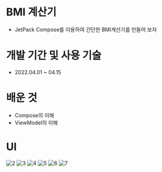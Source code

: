 

# BMI 계산기
- JetPack Compose를 이용하여 간단한 BMI계산기를 만들어 보자

# 개발 기간 및 사용 기술
- 2022.04.01 ~ 04.15

# 배운 것
- Compose의 이해
- ViewModel의 이해

# UI
![2](https://user-images.githubusercontent.com/49300186/167785160-b678bfa7-a28f-48b1-894c-48ae11f4ccaf.PNG)
![3](https://user-images.githubusercontent.com/49300186/167785166-f3d90305-5f41-433a-aa34-24c177f8b617.PNG)
![4](https://user-images.githubusercontent.com/49300186/167785169-720c54fd-b778-4fa0-be11-3d35c9c9a8f3.PNG)
![5](https://user-images.githubusercontent.com/49300186/167785173-01208ab5-f613-49ee-ab3f-edd5275469bb.PNG)
![6](https://user-images.githubusercontent.com/49300186/167785174-8914afe9-b569-4b93-b6c6-fc3140dcbaf9.PNG)
![7](https://user-images.githubusercontent.com/49300186/167785178-92860774-3491-4007-9381-3c88d5a10c71.PNG)
